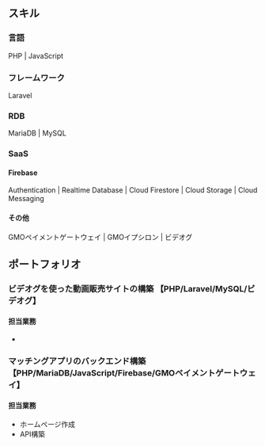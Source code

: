 ## スキル

### 言語

PHP | JavaScript

### フレームワーク

Laravel

### RDB
MariaDB | MySQL

### SaaS

#### Firebase

Authentication | Realtime Database | Cloud Firestore | Cloud Storage | Cloud Messaging

#### その他

GMOペイメントゲートウェイ | GMOイプシロン | ビデオグ

## ポートフォリオ

### ビデオグを使った動画販売サイトの構築 【PHP/Laravel/MySQL/ビデオグ】

#### 担当業務
- 

### マッチングアプリのバックエンド構築 【PHP/MariaDB/JavaScript/Firebase/GMOペイメントゲートウェイ】

#### 担当業務
- ホームページ作成
- API構築

